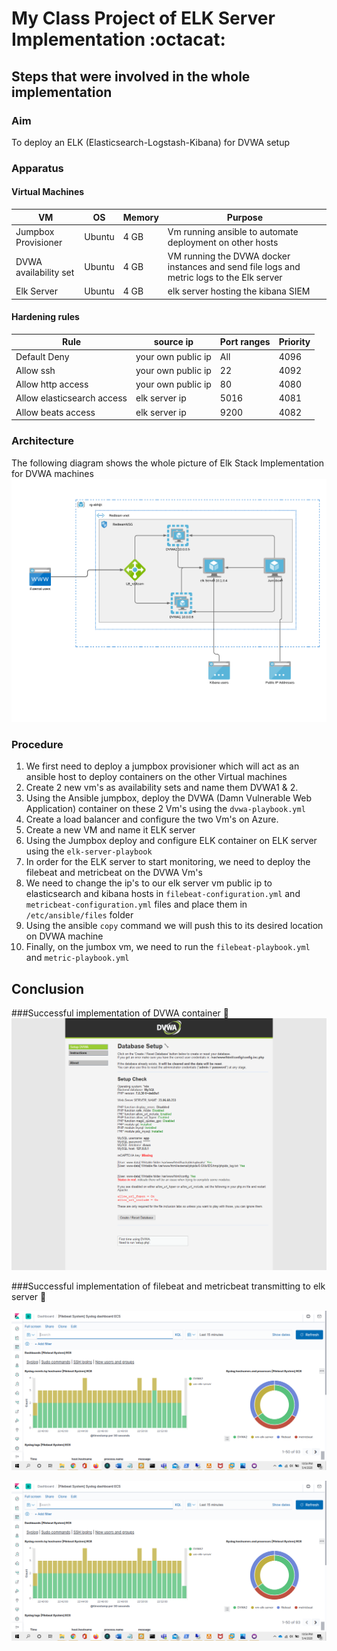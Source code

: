 # My Class Project of ELK Server Implementation :octacat:

  

## Steps that were involved in the whole implementation

### Aim
To deploy an ELK (Elasticsearch-Logstash-Kibana) for DVWA setup

### Apparatus
#### Virtual Machines
|VM| OS |Memory|Purpose|
|--|--|--|--| 
| Jumpbox Provisioner|Ubuntu|4 GB |Vm running ansible to automate deployment on other hosts  |
|DVWA availability set|Ubuntu|4 GB |VM running the DVWA docker instances and send file logs and metric logs to the Elk server|
|Elk Server|Ubuntu|4 GB |elk server hosting the kibana SIEM|

#### Hardening rules
|Rule  |source ip | Port ranges | Priority
|--|--|--|--|
|Default Deny  |your own public ip| All | 4096
|Allow ssh  | your own public ip|22 |4092
|Allow http access | your own public ip|80 |4080
|Allow elasticsearch access|elk server ip| 5016 |4081
|Allow beats access |elk server ip| 9200 |4082


### Architecture
The following diagram shows the whole picture of Elk Stack Implementation for DVWA machines
![Azure archictecture](/diagrams/Azure-Elk-Server-Implementation.png)

### Procedure
1. We first need to deploy a jumpbox provisioner which will act as an ansible host to deploy containers on the other Virtual machines
2. Create 2 new vm's as availability sets and name them DVWA1 & 2.
3. Using the Ansible jumpbox, deploy the DVWA (Damn Vulnerable Web Application) container on these 2 Vm's using the `dvwa-playbook.yml` 
4. Create a load balancer and configure the two Vm's on Azure.
5. Create a new VM and name it ELK server
6. Using the Jumpbox deploy and configure ELK container on ELK server using the `elk-server-playbook`
7. In order for the ELK server to start monitoring, we need to deploy the filebeat and metricbeat on the DVWA Vm's
8. We need to change the ip's to our elk server vm public ip to elasticsearch and kibana hosts in `filebeat-configuration.yml` and `metricbeat-configuration.yml` files and place them in `/etc/ansible/files` folder
9. Using the ansible `copy` command we will push this to its desired location on DVWA machine
10. Finally, on the jumbox vm, we need to run the `filebeat-playbook.yml` and `metric-playbook.yml`

## Conclusion
###Successful implementation of DVWA container :tada:
![DVWA container](/images/dvwa.png)

###Successful implementation of filebeat and metricbeat transmitting to elk server :tada:

![Filebeat Kibana](/images/filebeat-dashboard.png)

![Metricbeat Kibana](/images/filebeat-dashboard.png)
